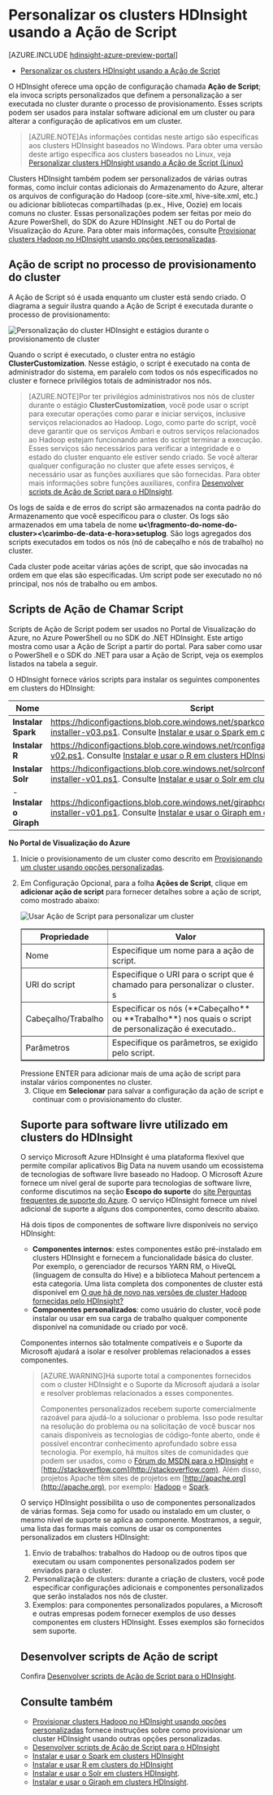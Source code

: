 <properties
	pageTitle="Personalizar os clusters HDInsight usando ações de script | Microsoft Azure"
	description="Saiba como personalizar os clusters HDInsight usando a ação de Script."
	services="hdinsight"
	documentationCenter=""
	authors="nitinme"
	manager="paulettm"
	editor="cgronlun"
	tags="azure-portal"/>

<tags
	ms.service="hdinsight"
	ms.workload="big-data"
	ms.tgt_pltfrm="na"
	ms.devlang="na"
	ms.topic="article"
	ms.date="08/07/2015"
	ms.author="nitinme"/>

# Personalizar os clusters HDInsight usando a Ação de Script

[AZURE.INCLUDE [hdinsight-azure-preview-portal](../../includes/hdinsight-azure-preview-portal.md)]

* [Personalizar os clusters HDInsight usando a Ação de Script](hdinsight-hadoop-customize-cluster-v1.md)

O HDInsight oferece uma opção de configuração chamada **Ação de Script**; ela invoca scripts personalizados que definem a personalização a ser executada no cluster durante o processo de provisionamento. Esses scripts podem ser usados para instalar software adicional em um cluster ou para alterar a configuração de aplicativos em um cluster.


> [AZURE.NOTE]As informações contidas neste artigo são específicas aos clusters HDInsight baseados no Windows. Para obter uma versão deste artigo específica aos clusters baseados no Linux, veja [Personalizar clusters HDInsight usando a Ação de Script (Linux)](hdinsight-hadoop-customize-cluster-linux.md)

Clusters HDInsight também podem ser personalizados de várias outras formas, como incluir contas adicionais do Armazenamento do Azure, alterar os arquivos de configuração do Hadoop (core-site.xml, hive-site.xml, etc.) ou adicionar bibliotecas compartilhadas (p.ex., Hive, Oozie) em locais comuns no cluster. Essas personalizações podem ser feitas por meio do Azure PowerShell, do SDK do Azure HDInsight .NET ou do Portal de Visualização do Azure. Para obter mais informações, consulte [Provisionar clusters Hadoop no HDInsight usando opções personalizadas][hdinsight-provision-cluster].

## Ação de script no processo de provisionamento do cluster

A Ação de Script só é usada enquanto um cluster está sendo criado. O diagrama a seguir ilustra quando a Ação de Script é executada durante o processo de provisionamento:

![Personalização do cluster HDInsight e estágios durante o provisionamento de cluster][img-hdi-cluster-states]

Quando o script é executado, o cluster entra no estágio **ClusterCustomization**. Nesse estágio, o script é executado na conta de administrador do sistema, em paralelo com todos os nós especificados no cluster e fornece privilégios totais de administrador nos nós.

> [AZURE.NOTE]Por ter privilégios administrativos nos nós de cluster durante o estágio **ClusterCustomization**, você pode usar o script para executar operações como parar e iniciar serviços, inclusive serviços relacionados ao Hadoop. Logo, como parte do script, você deve garantir que os serviços Ambari e outros serviços relacionados ao Hadoop estejam funcionando antes do script terminar a execução. Esses serviços são necessários para verificar a integridade e o estado do cluster enquanto ele estiver sendo criado. Se você alterar qualquer configuração no cluster que afete esses serviços, é necessário usar as funções auxiliares que são fornecidas. Para obter mais informações sobre funções auxiliares, confira [Desenvolver scripts de Ação de Script para o HDInsight][hdinsight-write-script].

Os logs de saída e de erros do script são armazenados na conta padrão do Armazenamento que você especificou para o cluster. Os logs são armazenados em uma tabela de nome **u<\\fragmento-do-nome-do-cluster><\\carimbo-de-data-e-hora>setuplog**. São logs agregados dos scripts executados em todos os nós (nó de cabeçalho e nós de trabalho) no cluster.


Cada cluster pode aceitar várias ações de script, que são invocadas na ordem em que elas são especificadas. Um script pode ser executado no nó principal, nos nós de trabalho ou em ambos.

## Scripts de Ação de Chamar Script

Scripts de Ação de Script podem ser usados no Portal de Visualização do Azure, no Azure PowerShell ou no SDK do .NET HDInsight. Este artigo mostra como usar a Ação de Script a partir do portal. Para saber como usar o PowerShell e o SDK do .NET para usar a Ação de Script, veja os exemplos listados na tabela a seguir.

O HDInsight fornece vários scripts para instalar os seguintes componentes em clusters do HDInsight:

Nome | Script
----- | -----
**Instalar Spark** | https://hdiconfigactions.blob.core.windows.net/sparkconfigactionv03/spark-installer-v03.ps1. Consulte [Instalar e usar o Spark em clusters HDInsight][hdinsight-install-spark].
**Instalar R** | https://hdiconfigactions.blob.core.windows.net/rconfigactionv02/r-installer-v02.ps1. Consulte [Instalar e usar o R em clusters HDInsight][hdinsight-install-r].
**Instalar Solr** | https://hdiconfigactions.blob.core.windows.net/solrconfigactionv01/solr-installer-v01.ps1. Consulte [Instalar e usar o Solr em clusters HDInsight](hdinsight-hadoop-solr-install.md).
- **Instalar o Giraph** | https://hdiconfigactions.blob.core.windows.net/giraphconfigactionv01/giraph-installer-v01.ps1. Consulte [Instalar e usar o Giraph em clusters HDInsight](hdinsight-hadoop-giraph-install.md).



**No Portal de Visualização do Azure**

1. Inicie o provisionamento de um cluster como descrito em [Provisionando um cluster usando opções personalizadas](hdinsight-provision-clusters.md#portal).
2. Em Configuração Opcional, para a folha **Ações de Script**, clique em **adicionar ação de script** para fornecer detalhes sobre a ação de script, como mostrado abaixo:

	![Usar Ação de Script para personalizar um cluster](./media/hdinsight-hadoop-customize-cluster/HDI.CreateCluster.8.png "Usar Ação de Script para personalizar um cluster")

	<table border='1'>
	<tr><th>Propriedade</th><th>Valor</th></tr>
	<tr><td>Nome</td>
		<td>Especifique um nome para a ação de script.</td></tr>
	<tr><td>URI do script</td>
		<td>Especifique o URI para o script que é chamado para personalizar o cluster. s</td></tr>
	<tr><td>Cabeçalho/Trabalho</td>
		<td>Especificar os nós (**Cabeçalho** ou **Trabalho**) nos quais o script de personalização é executado.</b>.
	<tr><td>Parâmetros</td>
		<td>Especifique os parâmetros, se exigido pelo script.</td></tr>
</table>Pressione ENTER para adicionar mais de uma ação de script para instalar vários componentes no cluster.

3. Clique em **Selecionar** para salvar a configuração da ação de script e continuar com o provisionamento do cluster.


## Suporte para software livre utilizado em clusters do HDInsight
O serviço Microsoft Azure HDInsight é uma plataforma flexível que permite compilar aplicativos Big Data na nuvem usando um ecossistema de tecnologias de software livre baseado no Hadoop. O Microsoft Azure fornece um nível geral de suporte para tecnologias de software livre, conforme discutimos na seção **Escopo do suporte** do <a href="http://azure.microsoft.com/support/faq/" target="_blank">site Perguntas frequentes de suporte do Azure</a>. O serviço HDInsight fornece um nível adicional de suporte a alguns dos componentes, como descrito abaixo.

Há dois tipos de componentes de software livre disponíveis no serviço HDInsight:

- **Componentes internos**: estes componentes estão pré-instalado em clusters HDInsight e fornecem a funcionalidade básica do cluster. Por exemplo, o gerenciador de recursos YARN RM, o HiveQL (linguagem de consulta do Hive) e a biblioteca Mahout pertencem a esta categoria. Uma lista completa dos componentes de cluster está disponível em <a href="http://azure.microsoft.com/documentation/articles/hdinsight-component-versioning/" target="_blank">O que há de novo nas versões de cluster Hadoop fornecidas pelo HDInsight?</a>
- **Componentes personalizados**: como usuário do cluster, você pode instalar ou usar em sua carga de trabalho qualquer componente disponível na comunidade ou criado por você.

Componentes internos são totalmente compatíveis e o Suporte da Microsoft ajudará a isolar e resolver problemas relacionados a esses componentes.

> [AZURE.WARNING]Há suporte total a componentes fornecidos com o cluster HDInsight e o Suporte da Microsoft ajudará a isolar e resolver problemas relacionados a esses componentes.
>
> Componentes personalizados recebem suporte comercialmente razoável para ajudá-lo a solucionar o problema. Isso pode resultar na resolução do problema ou na solicitação de você buscar nos canais disponíveis as tecnologias de código-fonte aberto, onde é possível encontrar conhecimento aprofundado sobre essa tecnologia. Por exemplo, há muitos sites de comunidades que podem ser usados, como o [Fórum do MSDN para o HDInsight](https://social.msdn.microsoft.com/Forums/azure/pt-BR/home?forum=hdinsight) e [http://stackoverflow.com](http://stackoverflow.com). Além disso, projetos Apache têm sites de projetos em [http://apache.org](http://apache.org), por exemplo: [Hadoop](http://hadoop.apache.org/) e [Spark](http://spark.apache.org/).

O serviço HDInsight possibilita o uso de componentes personalizados de várias formas. Seja como for usado ou instalado em um cluster, o mesmo nível de suporte se aplica ao componente. Mostramos, a seguir, uma lista das formas mais comuns de usar os componentes personalizados em clusters HDInsight:

1. Envio de trabalhos: trabalhos do Hadoop ou de outros tipos que executam ou usam componentes personalizados podem ser enviados para o cluster.
2. Personalização de clusters: durante a criação de clusters, você pode especificar configurações adicionais e componentes personalizados que serão instalados nos nós de cluster.
3. Exemplos: para componentes personalizados populares, a Microsoft e outras empresas podem fornecer exemplos de uso desses componentes em clusters HDInsight. Esses exemplos são fornecidos sem suporte.

## Desenvolver scripts de Ação de script

Confira [Desenvolver scripts de Ação de Script para o HDInsight][hdinsight-write-script].


## Consulte também

- [Provisionar clusters Hadoop no HDInsight usando opções personalizadas][hdinsight-provision-cluster] fornece instruções sobre como provisionar um cluster HDInsight usando outras opções personalizadas.
- [Desenvolver scripts de Ação de Script para o HDInsight][hdinsight-write-script]
- [Instalar e usar o Spark em clusters HDInsight][hdinsight-install-spark]
- [Instalar e usar R em clusters do HDInsight][hdinsight-install-r]
- [Instalar e usar o Solr em clusters HDInsight](hdinsight-hadoop-solr-install.md).
- [Instalar e usar o Giraph em clusters HDInsight](hdinsight-hadoop-giraph-install.md).

[hdinsight-install-spark]: hdinsight-hadoop-spark-install.md
[hdinsight-install-r]: hdinsight-hadoop-r-scripts.md
[hdinsight-write-script]: hdinsight-hadoop-script-actions.md
[hdinsight-provision-cluster]: hdinsight-provision-clusters.md
[powershell-install-configure]: ../install-configure-powershell.md


[img-hdi-cluster-states]: ./media/hdinsight-hadoop-customize-cluster/HDI-Cluster-state.png "Estágios durante o provisionamento de cluster"

<!---HONumber=Oct15_HO1-->